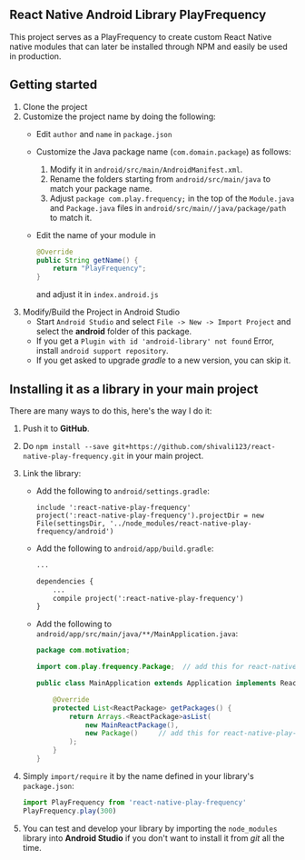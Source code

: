 ## React Native Android Library PlayFrequency
This project serves as a PlayFrequency to create custom React Native native modules that can later be installed through NPM and easily be used in production.

## Getting started
1. Clone the project
2. Customize the project name by doing the following:
    * Edit `author` and `name` in `package.json`
    * Customize the Java package name (`com.domain.package`) as follows:
        1. Modify it in `android/src/main/AndroidManifest.xml`.
        2. Rename the folders starting from `android/src/main/java` to match your package name.
        3. Adjust `package com.play.frequency;` in the top of the `Module.java` and `Package.java` files in `android/src/main//java/package/path` to match it.
    * Edit the name of your module in

        ```java
        @Override
        public String getName() {
            return "PlayFrequency";
        }
        ```

        and adjust it in `index.android.js`
3. Modify/Build the Project in Android Studio
    * Start `Android Studio` and select `File -> New -> Import Project` and select the **android** folder of this package.
    * If you get a `Plugin with id 'android-library' not found` Error, install `android support repository`.
    * If you get asked to upgrade _gradle_ to a new version, you can skip it.

## Installing it as a library in your main project
There are many ways to do this, here's the way I do it:

1. Push it to **GitHub**.
2. Do `npm install --save git+https://github.com/shivali123/react-native-play-frequency.git` in your main project.
3. Link the library:
    * Add the following to `android/settings.gradle`:
        ```
        include ':react-native-play-frequency'
        project(':react-native-play-frequency').projectDir = new File(settingsDir, '../node_modules/react-native-play-frequency/android')
        ```

    * Add the following to `android/app/build.gradle`:
        ```xml
        ...

        dependencies {
            ...
            compile project(':react-native-play-frequency')
        }
        ```
    * Add the following to `android/app/src/main/java/**/MainApplication.java`:
        ```java
        package com.motivation;

        import com.play.frequency.Package;  // add this for react-native-play-frequency

        public class MainApplication extends Application implements ReactApplication {

            @Override
            protected List<ReactPackage> getPackages() {
                return Arrays.<ReactPackage>asList(
                    new MainReactPackage(),
                    new Package()     // add this for react-native-play-frequency
                );
            }
        }
        ```
4. Simply `import/require` it by the name defined in your library's `package.json`:

    ```javascript
    import PlayFrequency from 'react-native-play-frequency'
    PlayFrequency.play(300)
    ```
5. You can test and develop your library by importing the `node_modules` library into **Android Studio** if you don't want to install it from _git_ all the time.
